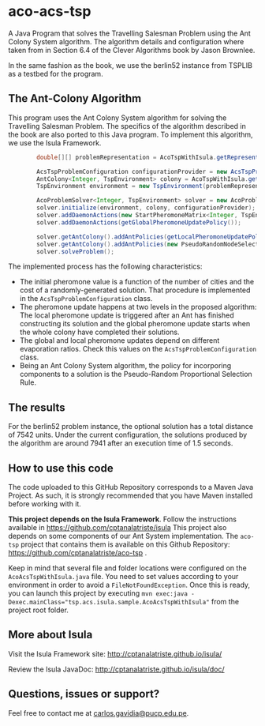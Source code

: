 # aco-acs-tsp
A Java Program that solves the Travelling Salesman Problem using the Ant Colony System algorithm. The algorithm details and configuration where taken from in Section 6.4 of the Clever Algorithms book by Jason Brownlee.

In the same fashion as the book, we use the berlin52 instance from TSPLIB as a testbed for the program.

The Ant-Colony Algorithm
------------------------
This program uses the Ant Colony System algorithm for solving the Travelling Salesman Problem. The specifics of the algorithm described in the book are also ported to this Java program. To implement this algorithm, we use the Isula Framework.

```java
        double[][] problemRepresentation = AcoTspWithIsula.getRepresentationFromFile(fileName);

        AcsTspProblemConfiguration configurationProvider = new AcsTspProblemConfiguration(problemRepresentation);
        AntColony<Integer, TspEnvironment> colony = AcoTspWithIsula.getAntColony(configurationProvider);
        TspEnvironment environment = new TspEnvironment(problemRepresentation);

        AcoProblemSolver<Integer, TspEnvironment> solver = new AcoProblemSolver<>();
        solver.initialize(environment, colony, configurationProvider);
        solver.addDaemonActions(new StartPheromoneMatrix<Integer, TspEnvironment>());
        solver.addDaemonActions(getGlobalPheromoneUpdatePolicy());

        solver.getAntColony().addAntPolicies(getLocalPheromoneUpdatePolicy());
        solver.getAntColony().addAntPolicies(new PseudoRandomNodeSelection<Integer, TspEnvironment>());
        solver.solveProblem();
```
The implemented process has the following characteristics:
* The initial pheromone value is a function of the number of cities and the cost of a randomly-generated solution. That procedure is implemented in the `AcsTspProblemConfiguration` class.
* The pheromone update happens at two levels in the proposed algorithm: The local pheromone update is triggered after an Ant has finished constructing its solution and the global pheromone update starts when the whole colony have completed their solutions.
* The global and local pheromone updates depend on different evaporation ratios. Check this values on the `AcsTspProblemConfiguration` class.
* Being an Ant Colony System algorithm, the policy for incorporing components to a solution is the Pseudo-Random Proportional Selection Rule.

The results 
-----------
For the berlin52 problem instance, the optional solution has a total distance of 7542 units. Under the current configuration, the solutions produced by the algorithm are around 7941 after an execution time of 1.5 seconds.

How to use this code
--------------------
The code uploaded to this GitHub Repository corresponds to a Maven Java Project. As such, it is strongly recommended that you have Maven installed before working with it.

**This project depends on the Isula Framework**. Follow the instructions available in https://github.com/cptanalatriste/isula
This project also depends on some components of our Ant System implementation. The `aco-tsp` project that contains them is available on this Github Repository: https://github.com/cptanalatriste/aco-tsp . 

Keep in mind that several file and folder locations were configured on the `AcoAcsTspWithIsula.java` file. You need to set values according to your environment in order to avoid a `FileNotFoundException`. Once this is ready, you can launch this project by executing `mvn exec:java -Dexec.mainClass="tsp.acs.isula.sample.AcoAcsTspWithIsula"` from the project root folder.

More about Isula
----------------
Visit the Isula Framework site: http://cptanalatriste.github.io/isula/

Review the Isula JavaDoc: http://cptanalatriste.github.io/isula/doc/

Questions, issues or support?
----------------------------
Feel free to contact me at carlos.gavidia@pucp.edu.pe.
